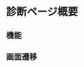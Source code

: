 <!--診断ページの仕様詳細-->
# **診断ページ概要**

## **機能**
<!--機能を箇条書きで洗い出して記述してください-->
## **画面遷移**
<!--スクリーンショットでお願いします。-->
<!--ボタンとその機能(UI上でどのような変化が起こるか)、遷移先を表にまとめてもらえると嬉しいです-->
<!--スクリーンショットした画像に表の番号と一致した番号がああれば好ましいです-->
<!--全画面時,半画面時の挙動もお願いします。-->
